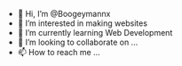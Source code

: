- 👋 Hi, I’m @Boogeymannx
- 👀 I’m interested in making websites
- 🌱 I’m currently learning Web Development
- 💞️ I’m looking to collaborate on ...
- 📫 How to reach me ...

<!---
Boogeymannx/Boogeymannx is a ✨ special ✨ repository because its `README.md` (this file) appears on your GitHub profile.
You can click the Preview link to take a look at your changes.
--->

